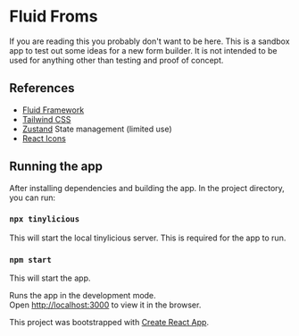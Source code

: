 # Fluid Froms

If you are reading this you probably don't want to be here. This is a sandbox app to test out some ideas for a new form builder.
It is not intended to be used for anything other than testing and proof of concept. 

## References
- [Fluid Framework](https://fluidframework.com/)
- [Tailwind CSS](https://tailwindcss.com/)
- [Zustand](https://docs.pmnd.rs/zustand/getting-started/introduction) State management (limited use)
- [React Icons](https://react-icons.github.io/react-icons/)

## Running the app
After installing dependencies and building the app.
In the project directory, you can run:

### `npx tinylicious`
This will start the local tinylicious server. This is required for the app to run.

### `npm start`
This will start the app.

Runs the app in the development mode.\
Open [http://localhost:3000](http://localhost:3000) to view it in the browser.


This project was bootstrapped with [Create React App](https://github.com/facebook/create-react-app).
